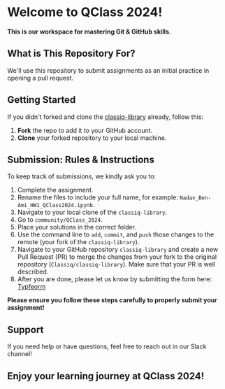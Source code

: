 # Welcome to QClass 2024!

**This is our workspace for mastering Git & GitHub skills.**

## What is This Repository For?
We'll use this repository to submit assignments as an initial practice in opening a pull request.

## Getting Started
If you didn't forked and clone the [classiq-library](https://github.com/Classiq/classiq-library) already, follow this:
1. **Fork** the repo to add it to your GitHub account.
2. **Clone** your forked repository to your local machine.

## Submission: Rules & Instructions
To keep track of submissions, we kindly ask you to:
1. Complete the assignment.
2. Rename the files to include your full name, for example: `Nadav_Ben-Ami_HW1_QClass2024.ipynb`.
3. Navigate to your local clone of the `classiq-library`.
4. Go to `community/QClass_2024`.
5. Place your solutions in the correct folder.
6. Use the command line to `add`, `commit`, and `push` those changes to the remote (your fork of the `classiq-library`).
7. Navigate to your GitHub repository `classiq-library` and create a new Pull Request (PR) to merge the changes from your fork to the original repository (`Classiq/classiq-library`). Make sure that your PR is well described.
8. After you are done, please let us know by submitting the form here: [Typfeorm](https://fvrn0h72gwo.typeform.com/to/dKvnZuk6)

**Please ensure you follow these steps carefully to properly submit your assignment!**

## Support
If you need help or have questions, feel free to reach out in our Slack channel!

## Enjoy your learning journey at QClass 2024!

